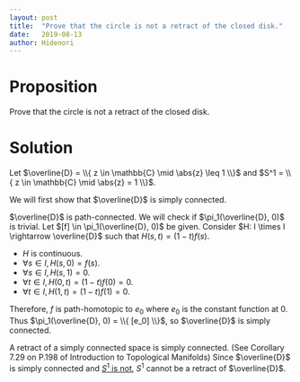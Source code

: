 ```yaml
---
layout: post
title:  "Prove that the circle is not a retract of the closed disk."
date:   2019-08-13
author: Hidenori
---
```


# Proposition
Prove that the circle is not a retract of the closed disk.

# Solution
Let $\overline{D} = \\{ z \in \mathbb{C} \mid \abs{z} \leq 1 \\}$ and $S^1 = \\{ z \in \mathbb{C} \mid \abs{z} = 1 \\}$.

We will first show that $\overline{D}$ is simply connected.

$\overline{D}$ is path-connected.
We will check if $\pi_1(\overline{D}, 0)$ is trivial.
Let $[f] \in \pi_1(\overline{D}, 0)$ be given.
Consider $H: I \times I \rightarrow \overline{D}$ such that $H(s, t) = (1 - t)f(s)$.

* $H$ is continuous.
* $\forall s \in I, H(s, 0) = f(s)$.
* $\forall s \in I, H(s, 1) = 0$.
* $\forall t \in I, H(0, t) = (1 - t)f(0) = 0$.
* $\forall t \in I, H(1, t) = (1 - t)f(1) = 0$.

Therefore, $f$ is path-homotopic to $e_0$ where $e_0$ is the constant function at $0$.
Thus $\pi_1(\overline{D}, 0) = \\{ [e_0] \\}$, so $\overline{D}$ is simply connected.

A retract of a simply connected space is simply connected.
(See Corollary 7.29 on P.198 of Introduction to Topological Manifolds)
Since $\overline{D}$ is simply connected and [$S^1$ is not](https://en.wikipedia.org/wiki/Fundamental_group#Circle), $S^1$ cannot be a retract of $\overline{D}$.

